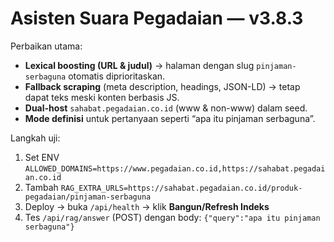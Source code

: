 # Asisten Suara Pegadaian — v3.8.3

Perbaikan utama:
- **Lexical boosting (URL & judul)** → halaman dengan slug `pinjaman-serbaguna` otomatis diprioritaskan.
- **Fallback scraping** (meta description, headings, JSON-LD) → tetap dapat teks meski konten berbasis JS.
- **Dual-host** `sahabat.pegadaian.co.id` (www & non-www) dalam seed.
- **Mode definisi** untuk pertanyaan seperti “apa itu pinjaman serbaguna”.

Langkah uji:
1) Set ENV `ALLOWED_DOMAINS=https://www.pegadaian.co.id,https://sahabat.pegadaian.co.id`
2) Tambah `RAG_EXTRA_URLS=https://sahabat.pegadaian.co.id/produk-pegadaian/pinjaman-serbaguna`
3) Deploy → buka `/api/health` → klik **Bangun/Refresh Indeks**
4) Tes `/api/rag/answer` (POST) dengan body: `{"query":"apa itu pinjaman serbaguna"}`
